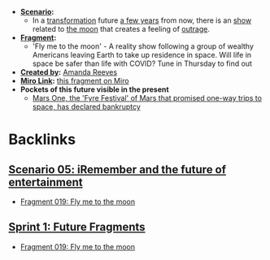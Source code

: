 - **[Scenario](<Scenario.md>):** 
    - In a [transformation](<transformation.md>) future [a few years](<a few years.md>) from now, there is an [show](<show.md>) related to [the moon](<the moon.md>) that creates a feeling of [outrage](<outrage.md>).
- **[Fragment](<Fragment.md>):** 
    - 'Fly me to the moon' - A reality show following a group of wealthy Americans leaving Earth to take up residence in space. Will life in space be safer than life with COVID? Tune in Thursday to find out
- **[Created by](<Created by.md>):** [Amanda Reeves](<Amanda Reeves.md>)
- **[Miro Link](<Miro Link.md>):** [this fragment on Miro](https://miro.com/app/board/o9J_kpEmVVk=/?moveToWidget=3074457348849827782&cot=6)
- **Pockets of this future visible in the present**
    - [Mars One, the 'Fyre Festival' of Mars that promised one-way trips to space, has declared bankruptcy](https://www.insider.com/mars-one-fyre-festival-declares-bankruptcy-2019-2)

# Backlinks
## [Scenario 05: iRemember and the future of entertainment](<Scenario 05: iRemember and the future of entertainment.md>)
- [Fragment 019: Fly me to the moon](<Fragment 019: Fly me to the moon.md>)

## [Sprint 1: Future Fragments](<Sprint 1: Future Fragments.md>)
- [Fragment 019: Fly me to the moon](<Fragment 019: Fly me to the moon.md>)

